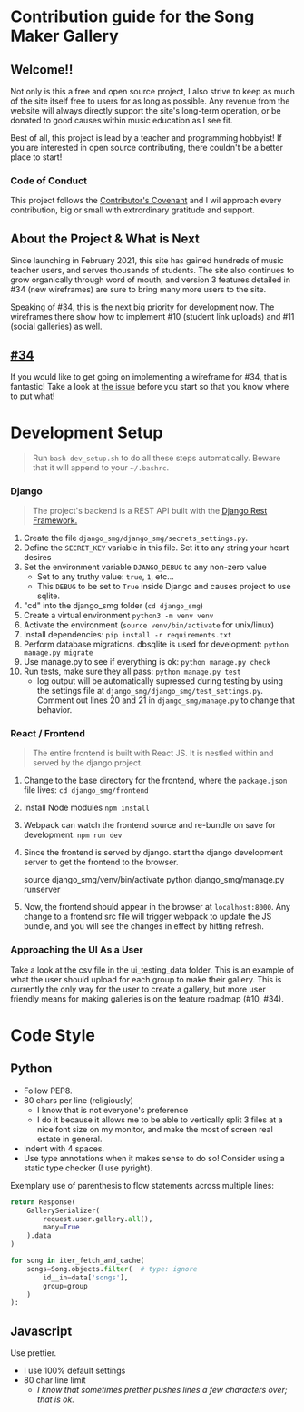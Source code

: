 # Contribution guide for the Song Maker Gallery

## Welcome!!

Not only is this a free and open source project, I also strive to keep
as much of the site itself free to users for as long as possible. Any revenue
from the website will always directly support the site's long-term operation,
or be donated to good causes within music education as I see fit.

Best of all, this project is lead by a teacher and programming hobbyist! If
you are interested in open source contributing, there couldn't be a better
place to start!

### Code of Conduct

This project follows the
[Contributor's Covenant](https://www.contributor-covenant.org/version/2/0/code_of_conduct/)
and I wil approach every contribution, big or small with extrordinary
gratitude and support.

## About the Project & What is Next

Since launching in February 2021, this site has gained hundreds of music
teacher users, and serves thousands of students. The site also continues
to grow organically through word of mouth, and version 3 features detailed
in #34 (new wireframes) are sure to bring many more users to the site.

Speaking of #34, this is the next big priority for development now. The
wireframes there show how to implement #10 (student link uploads) and #11
(social galleries) as well.

## [#34](https://github.com/jdevries3133/song_maker_gallery/issues/34)

If you would like to get going on implementing a wireframe for #34, that is
fantastic! Take a look at
[the issue](https://github.com/jdevries3133/song_maker_gallery/issues/34)
before you start so that you know where to put what!

# Development Setup

> Run `bash dev_setup.sh` to do all these steps automatically. Beware that it
> will append to your `~/.bashrc`.

### Django

> The project's backend is a REST API built with the
> [Django Rest Framework.](https://www.django-rest-framework.org/)

1. Create the file `django_smg/django_smg/secrets_settings.py`.
2. Define the `SECRET_KEY` variable in this file. Set it to any string your
   heart desires
3. Set the environment variable `DJANGO_DEBUG` to any non-zero value
   - Set to any truthy value: `true`, `1`, etc...
   - This `DEBUG` to be set to `True` inside Django and causes project to use
     sqlite.
4. "cd" into the django_smg folder (`cd django_smg`)
5. Create a virtual environment `python3 -m venv venv`
6. Activate the environment (`source venv/bin/activate` for unix/linux)
7. Install dependencies: `pip install -r requirements.txt`
8. Perform database migrations. dbsqlite is used for development:
   `python manage.py migrate`
9. Use manage.py to see if everything is ok: `python manage.py check`
10. Run tests, make sure they all pass: `python manage.py test`
    - log output will be automatically supressed during testing by using the
      settings file at `django_smg/django_smg/test_settings.py`. Comment out
      lines 20 and 21 in `django_smg/manage.py` to change that behavior.

### React / Frontend

> The entire frontend is built with React JS. It is nestled within and
> served by the django project.

1. Change to the base directory for the frontend, where the `package.json` file
   lives: `cd django_smg/frontend`
2. Install Node modules `npm install`
3. Webpack can watch the frontend source and re-bundle on save for development:
   `npm run dev`
4. Since the frontend is served by django. start the django development server
   to get the frontend to the browser.

   source django_smg/venv/bin/activate
   python django_smg/manage.py runserver

5. Now, the frontend should appear in the browser at `localhost:8000`. Any
   change to a frontend src file will trigger webpack to update the JS bundle,
   and you will see the changes in effect by hitting refresh.

### Approaching the UI As a User

Take a look at the csv file in the ui_testing_data folder. This is an example
of what the user should upload for each group to make their gallery. This
is currently the only way for the user to create a gallery, but more user
friendly means for making galleries is on the feature roadmap (#10, #34).

# Code Style

## Python

- Follow PEP8.
- 80 chars per line (religiously)
  - I know that is not everyone's preference
  - I do it because it allows me to be able to vertically split 3 files at a
    nice font size on my monitor, and make the most of screen real estate in
    general.
- Indent with 4 spaces.
- Use type annotations when it makes sense to do so! Consider using a static
  type checker (I use pyright).

Exemplary use of parenthesis to flow statements across multiple lines:

```python
return Response(
    GallerySerializer(
        request.user.gallery.all(),
        many=True
    ).data
)

for song in iter_fetch_and_cache(
    songs=Song.objects.filter(  # type: ignore
        id__in=data['songs'],
        group=group
    )
):
```

## Javascript

Use prettier.

- I use 100% default settings
- 80 char line limit
  - _I know that sometimes prettier pushes lines a few characters over;_
    _that is ok._
